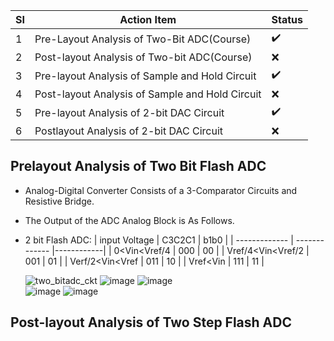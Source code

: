 
|SI|Action Item|Status|
|--|-----------|------|
|1 |Pre-Layout Analysis of Two-Bit ADC(Course)|:heavy_check_mark:|
|2 |Post-layout Analysis of Two-bit ADC(Course)|:x:|
|3 |Pre-layout Analysis of Sample and Hold Circuit|:heavy_check_mark:|
|4 |Post-layout Analysis of Sample and Hold Circuit|:x:|
|5 |Pre-layout Analysis of 2-bit DAC Circuit|:heavy_check_mark:|
|6 |Postlayout Analysis of 2-bit DAC Circuit|:x:|

## Prelayout Analysis of Two Bit Flash ADC
- Analog-Digital Converter Consists of a 3-Comparator Circuits and Resistive Bridge.<br/>
- The Output of the ADC Analog Block is As Follows.<br/>
 - 2 bit Flash ADC:
    | input Voltage      |    C3C2C1     |   b1b0     |
    | -------------      | ------------- |------------|
    | 0<Vin<Vref/4       |     000       |    00      |
    | Vref/4<Vin<Vref/2  |     001       |    01      |
    | Verf/2<Vin<Vref    |     011       |    10      |
    | Vref<Vin           |     111       |    11      |
    
    
    ![two_bitadc_ckt](https://user-images.githubusercontent.com/53760504/229358700-3198e0ef-5d59-41c2-acb1-73f0764a5eb6.png)
    ![image](https://user-images.githubusercontent.com/53760504/229370293-b4c86b32-768b-46c1-8f1e-fafe64d0ee68.png)
    ![image](https://user-images.githubusercontent.com/53760504/229369963-8b3db435-6217-4dcb-aeb9-7c747c696281.png)  
    ![image](https://user-images.githubusercontent.com/53760504/229370159-a1e8dc35-0a3b-4f3b-8f47-8d05a475c1db.png)
    ![image](https://user-images.githubusercontent.com/53760504/229433384-8cf98706-db26-4820-8a05-50502c4ab8ac.png)

## Post-layout Analysis of Two Step Flash ADC
